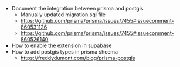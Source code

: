 - Document the integration between prisma and postgis
  - Manually updated migration.sql file
  - https://github.com/prisma/prisma/issues/7455#issuecomment-860531126
  - https://github.com/prisma/prisma/issues/7455#issuecomment-860526140
- How to enable the extension in supabase
- How to add postgis types in prisma shcema
  - https://freddydumont.com/blog/prisma-postgis